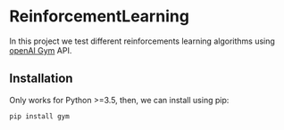 # ReinforcementLearning

In this project we test different reinforcements learning algorithms using [openAI Gym](https://gym.openai.com/docs/) API. 

## Installation

Only works for Python >=3.5, then, we can install using pip:

`pip install gym`
